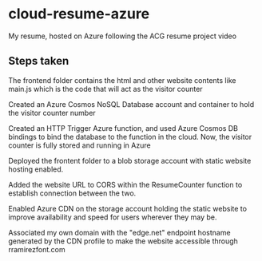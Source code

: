 # cloud-resume-azure
My resume, hosted on Azure following the ACG resume project video

## Steps taken

 The frontend folder contains the html and other website contents like main.js which is the code that will act as the visitor counter

 Created an Azure Cosmos NoSQL Database account and container to hold the visitor counter number


 Created an HTTP Trigger Azure function, and used Azure Cosmos DB bindings to bind the database to the function in the cloud. Now, the visitor counter is fully stored and running in Azure

 Deployed the frontent folder to a blob storage account with static website hosting enabled. 

 Added the website URL to CORS within the ResumeCounter function to establish connection between the two. 

Enabled Azure CDN on the storage account holding the static website to improve availability and speed for users wherever they may be.

Associated my own domain with the "edge.net" endpoint hostname generated by the CDN profile to make the website accessible through rramirezfont.com